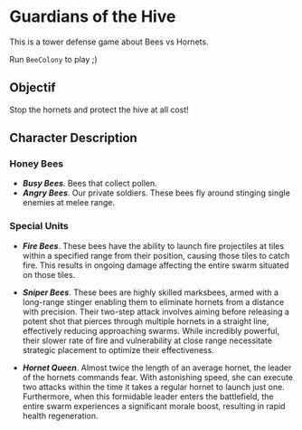 # Guardians of the Hive

This is a tower defense game about Bees vs Hornets.

Run `BeeColony` to play ;)

## Objectif
Stop the hornets and protect the hive at all cost!

## Character Description
### Honey Bees

- ***Busy Bees***. Bees that collect pollen.
- ***Angry Bees***. Our private soldiers. These bees fly around stinging single enemies at melee range.

### Special Units
- ***Fire Bees***. These bees have the ability to launch fire projectiles at tiles within a specified range from their position, causing those tiles to catch fire. This results in ongoing damage affecting the entire swarm situated on those tiles.
- ***Sniper Bees***. These bees are highly skilled marksbees, armed with a long-range stinger enabling them to eliminate hornets from a distance with precision. Their two-step attack involves aiming before releasing a potent shot that pierces through multiple hornets in a straight line, effectively reducing approaching swarms. While incredibly powerful, their slower rate of fire and vulnerability at close range necessitate strategic placement to optimize their effectiveness. 

- ***Hornet Queen***. Almost twice the length of an average hornet, the leader of the hornets commands fear. With astonishing speed, she can execute two attacks within the time it takes a regular hornet to launch just one. Furthermore, when this formidable leader enters the battlefield, the entire swarm experiences a significant morale boost, resulting in rapid health regeneration. 

